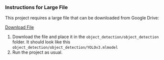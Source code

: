 ### Instructions for Large File
This project requires a large file that can be downloaded from Google Drive:

[Download File]([https://drive.google.com/file/d/FILE_ID/view?usp=sharing](https://drive.google.com/file/d/1LQUcj-Cfggc9AffYlqyNjzzLAb84_ww4/view?usp=drive_link))

1. Download the file and place it in the `object_detection/object_detection` folder. It should look like this `object_detection/object_detection/YOLOv3.mlmodel`
2. Run the project as usual.
